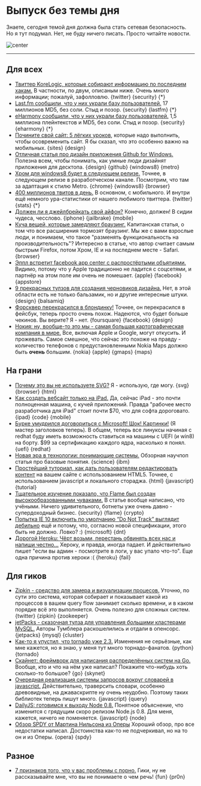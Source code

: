 # Выпуск без темы дня

Знаете, сегодня темой дня должна была стать сетевая безопасность.
Но я тут подумал. Нет, не буду ничего писать. Просто читайте новости.

![center](http://chyo.ru/360801825735.png)

-----

## Для всех

* [Твиттер KoreLogic, которые собирают информацию по последним хакам.](https://twitter.com/#!/CrackMeIfYouCan) В частности, по двум, описаным ниже. Очень много информации; пожалуй, зафолловлю. {twitter} {security} {*}
* [Last.fm сообщили, что у них украли базу пользователей.](http://www.lastfm.ru/passwordsecurity) 17 миллионов MD5, без соли. Стыд и позор. {security} {lastfm} {*}
* [eHarmony сообщили, что у них украли базу пользователей.](http://arstechnica.com/security/2012/06/eharmony-confirms-member-passwords-compromise/) 1,5 миллиона плейнтекстов и MD5, без соли. Стыд и позор. {security} {eharmony} {*}
* [Почините свой сайт: 5 лёгких уроков](http://www.inc.com/michael-mothner/fix-your-website-5-things-to-change-now.html), которые надо выполнить, чтобы осовременить сайт. Я бы сказал, что это особенно важно на мобильных. {sites} {design}
* [Отличная статья про дизайн приложения Github for Windows.](https://github.com/blog/1151-designing-github-for-windows) Полезна всем, чтобы понимать, как умные люди дизайнят приложения для десктопа. {design} {github} {windows8} {metro}
* [Хром для windows8 будет в следующем релизе.](http://techcrunch.com/2012/06/07/chrome-for-metro-set-to-arrive-in-next-dev-channel-release/) Точнее, в следующем релизе в разработческом канале. Посмотрим, что там за адаптация к  стилю Metro. {chrome} {windows8} {browser}
* [400 миллионов твитов в день.](http://news.cnet.com/8301-1023_3-57448388-93/twitter-hits-400-million-tweets-per-day-mostly-mobile/) В основном, с мобильного. И внутри ещё немного ура-статистики от нашего любимого твиттера. {twitter} {stats} {*}
* [Должен ли я джейлбрейкать свой айфон?](http://www.businessinsider.com/iphone-jailbreaking-2012-6) Конечно, должен! В сидии чудеса, чесслово. {iphone} {jailbrake} {mobile}
* [Куча вещей, которые замедляют браузинг.](http://news.yahoo.com/blogs/upgrade-your-life/speed-browsing-161606208.html) Капитанская статья, о том что все расширения тормозят браузинг. Мы же с вами взрослые люди, и понимаем, что такое "разменять функциональность на производительность"? Интересно в статье, что автор считает самым быстрым Firefox, потом Хром, IE и на последнем месте - Safari. {browser}
* [Эппл встретит facebook app center с распростёртыми объятиями.](http://thenextweb.com/insider/2012/06/07/heres-why-apple-will-welcome-facebooks-app-center-with-open-arms/) Видимо, потому что у Apple традиционно не ладится с соцсетями, и партнёр на этом поле им очень не помешает. {apple} {facebook} {appstore}
* [9 прекрасных тулзов для создания черновиков дизайна.](http://mashable.com/2012/06/07/mockup-tools/) Нет, в этой области есть не только бальзамик, но и другие интересные штуки. {design} {balsamiq}
* [Форсквер перекрасился в блондинку!](http://techcrunch.com/2012/06/06/foursquare-gets-a-new-look-redesign-makes-checking-in-stickier-and-more-social/) Точнее, он перекрасился в фейсбук, теперь просто очень похож. Надеются, что будет больше чекинов. Вы верите? Я - нет. {foursquare} {facebook} {design}
* [Нокия: ну, вообще-то это мы - самая большая картографическая компания в мире.](http://news.cnet.com/8301-1035_3-57448489-94/nokia-were-basically-the-worlds-largest-maps-company/) Все, включая Apple и Google, могут откусить. И прожевать. Самое смешное, что сейчас это похоже на правду - количество телефонов с предустановленными Nokia Maps должно быть **очень** большим. {nokia} {apple} {gmaps} {maps}

## На грани

* [Почему это вы не используете SVG?](http://net.tutsplus.com/tutorials/why-arent-you-using-svg/) Я - использую, где могу. {svg} {browser} {html}
* [Как создать вебсайт только на iPad.](http://webdesign.tutsplus.com/tutorials/workflow-tutorials/build-a-complete-website-on-an-ipad/) Да, сейчас iPad - это почти полноценная машина, с кучей приложений. Правда "рабочее место разработчика для iPad" стоит почти $70, что для софта дороговато. {ipad} {code} {mobile}
* [Бурке умудрился договориться с Microsoft! Шок! Картинки!](http://www.wired.com/wiredenterprise/2012/06/microsoft-and-red-hat/) (Я мастер заголовков теперь). В общем, теперь все линуксы начиная с redhat буду иметь возможность ставиться на машины с UEFI (и win8) на борту. $99 за сертификацию каждого ядра, насколько я понял. {uefi} {redhat}
* [Новая эра в технологии: понимающие системы.](http://www.research.ibm.com/new-era-of-computing.shtml) Обзорная научпоп статья про базовые понятия. {science} {ibm}
* [Простейший туториал, как дать пользователям редактировать контент](http://www.developerdrive.com/2012/06/allowing-users-to-edit-text-content-with-html5/) на вашем сайте с использованием HTML5. Точнее, с использованием javascript и локального стораджа. {html} {javascript} {tutorial}
* [Тщательное изучение показало, что Flame был создан высокообразованными чуваками.](http://arstechnica.com/security/2012/06/flame-crypto-breakthrough/) В статье вообще написано, что учёными. Ничего удивительного, ботнеты уже очень давно - супердоходный бизнес. {security} {flame} {crypto}
* [Попытка IE 10 включить по умолчанию “Do Not Track” выглядит дебильно](http://arstechnica.com/information-technology/2012/06/ie-10s-do-not-track-default-dies-quick-death/) ещё и потому, что, согласно новой спецификации, этого быть не должно. Ловко? :) {microsoft} {dnt}
* [Дорогой Heroku: Чёрт возьми, перестань обвинять всех нас и напиши честно...](http://blog.pardner.com/2012/06/dear-heroku-dammit-quit-blaming-all-of-us-when-you-fail-do-this-instead/) Хероку, и правда, иногда падает. И действительно пишет "если вы админ - посмотрите в логи, у вас упало что-то". Еще одна причина против хероки :( {heroku} {fail}

## Для гиков

* [Zipkin - средство для замера и визуализации процесов.](https://github.com/twitter/zipkin) Уточню, по сути это система, которая собирает и показывает какой из процессов в вашем query flow занимает сколько времени, и в каком порядке всё это выполняется. Очень полезно для сложных систем. {twitter} {zipkin} {zookeeper}
* [jetPacks - сказочная тулза для управления *большими* кластерами MySQL.](http://engineering.tumblr.com/post/24612921290/jetpants-a-toolkit-for-huge-mysql-topologies) Авторы Тумблера раскошелились и отдали в опенсорс. {jetpacks} {mysql} {cluster}
* [Как-то я упустил, что tornado уже 2.3.](http://www.tornadoweb.org/documentation/releases/v2.3.0.html) Изменения не серьёзные, как мне кажется, но я знаю, у меня тут много торнадо-фанатов. {python} {tornado}
* [Скайнет: фреймворк для написания распределённых систем на Go.](https://github.com/bketelsen/skynet) Вообще, кто и что на нём уже написал? Покажите что-нибудь хоть сколько-то большое? {go} {skynet}
* [Очередная реализация системы запросов вокруг словарей в javascript.](https://github.com/agilosoftware/objeq) Действительно, траверсить словари, особенно древовидные, на джаваскрипте ну очень неудобно. Поэтому таких библиотек теперь пишут много. {javascript} {query}
* [DailyJS: готовимся к выходу Node 0.8.](http://dailyjs.com/2012/06/07/node-updates/) Понятное объяснение, что изменится с грядущим скоро релизом Node.js 0.8. Для меня, кажется, ничего не поменяется. {javascript} {node}
* [Обзор SPDY от Мартина Нильсона из Оперы](http://lists.w3.org/Archives/Public/ietf-http-wg/2012AprJun/0498) Хороший обзор, про все недостатки написал. Достоинства как-то не подчеркивал, но на то он и из Оперы. {opera} {spdy}

## Разное

* [7 признаков того, что у вас проблемы с порно.](http://psychcentral.com/blog/archives/2012/06/07/7-warning-signs-you-might-have-a-porn-problem/) Гики, ну не рассказывайте мне, что вы не понимаете о чем речь! {fun} {pr0n}

